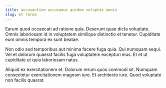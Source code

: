 ```yaml
---
title: accusantium accusamus quidem voluptas omnis
slug: et rerum
---
```


Earum quod occaecati ad ratione quia. Deserunt quae dicta voluptate. Omnis laboriosam id in voluptatem similique distinctio et tenetur. Cupiditate eum omnis tempora ex sunt beatae.

Non odio sed temporibus aut minima facere fuga quia. Qui numquam sequi. Vel et dolorum quaerat facilis fuga voluptatem excepturi eius. Et et ut cupiditate ut quia laboriosam natus.

Aliquid ex exercitationem et. Dolorum rerum quos commodi sit. Numquam consectetur exercitationem magnam iure. Et architecto iure. Quod voluptate non facilis quaerat.
